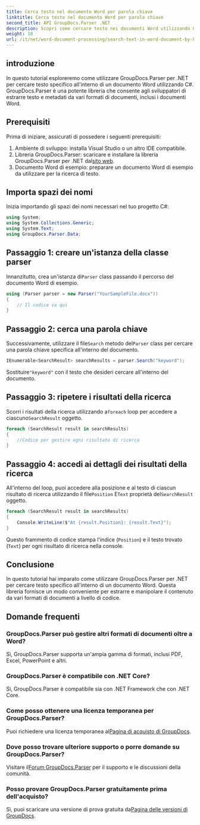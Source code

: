 ```yaml
---
title: Cerca testo nel documento Word per parola chiave
linktitle: Cerca testo nel documento Word per parola chiave
second_title: API GroupDocs.Parser .NET
description: Scopri come cercare testo nei documenti Word utilizzando GroupDocs.Parser per .NET. Estrai parole chiave specifiche in modo efficiente.
weight: 18
url: /it/net/word-document-processing/search-text-in-word-document-by-keyword/
---
```

## introduzione
In questo tutorial esploreremo come utilizzare GroupDocs.Parser per .NET per cercare testo specifico all'interno di un documento Word utilizzando C#. GroupDocs.Parser è una potente libreria che consente agli sviluppatori di estrarre testo e metadati da vari formati di documenti, inclusi i documenti Word.
## Prerequisiti
Prima di iniziare, assicurati di possedere i seguenti prerequisiti:
1. Ambiente di sviluppo: installa Visual Studio o un altro IDE compatibile.
2.  Libreria GroupDocs.Parser: scaricare e installare la libreria GroupDocs.Parser per .NET dal[sito web](https://releases.groupdocs.com/parser/net/).
3. Documento Word di esempio: preparare un documento Word di esempio da utilizzare per la ricerca di testo.

## Importa spazi dei nomi
Inizia importando gli spazi dei nomi necessari nel tuo progetto C#:
```csharp
using System;
using System.Collections.Generic;
using System.Text;
using GroupDocs.Parser.Data;
```
## Passaggio 1: creare un'istanza della classe parser
 Innanzitutto, crea un'istanza di`Parser` class passando il percorso del documento Word di esempio.
```csharp
using (Parser parser = new Parser("YourSampleFile.docx"))
{
    // Il codice va qui
}
```
## Passaggio 2: cerca una parola chiave
 Successivamente, utilizzare il file`Search` metodo del`Parser` class per cercare una parola chiave specifica all'interno del documento.
```csharp
IEnumerable<SearchResult> searchResults = parser.Search("keyword");
```
 Sostituire`"keyword"` con il testo che desideri cercare all'interno del documento.
## Passaggio 3: ripetere i risultati della ricerca
 Scorri i risultati della ricerca utilizzando a`foreach` loop per accedere a ciascuno`SearchResult` oggetto.
```csharp
foreach (SearchResult result in searchResults)
{
    //Codice per gestire ogni risultato di ricerca
}
```
## Passaggio 4: accedi ai dettagli dei risultati della ricerca
 All'interno del loop, puoi accedere alla posizione e al testo di ciascun risultato di ricerca utilizzando il file`Position` E`Text` proprietà del`SearchResult` oggetto.
```csharp
foreach (SearchResult result in searchResults)
{
    Console.WriteLine($"At {result.Position}: {result.Text}");
}
```
Questo frammento di codice stampa l'indice (`Position`) e il testo trovato (`Text`) per ogni risultato di ricerca nella console.

## Conclusione
In questo tutorial hai imparato come utilizzare GroupDocs.Parser per .NET per cercare testo specifico all'interno di un documento Word. Questa libreria fornisce un modo conveniente per estrarre e manipolare il contenuto da vari formati di documenti a livello di codice.

## Domande frequenti
### GroupDocs.Parser può gestire altri formati di documenti oltre a Word?
Sì, GroupDocs.Parser supporta un'ampia gamma di formati, inclusi PDF, Excel, PowerPoint e altri.
### GroupDocs.Parser è compatibile con .NET Core?
Sì, GroupDocs.Parser è compatibile sia con .NET Framework che con .NET Core.
### Come posso ottenere una licenza temporanea per GroupDocs.Parser?
 Puoi richiedere una licenza temporanea al[Pagina di acquisto di GroupDocs](https://purchase.groupdocs.com/temporary-license/).
### Dove posso trovare ulteriore supporto o porre domande su GroupDocs.Parser?
 Visitare il[Forum GroupDocs.Parser](https://forum.groupdocs.com/c/parser/17) per il supporto e le discussioni della comunità.
### Posso provare GroupDocs.Parser gratuitamente prima dell'acquisto?
 Sì, puoi scaricare una versione di prova gratuita da[Pagina delle versioni di GroupDocs](https://releases.groupdocs.com/).